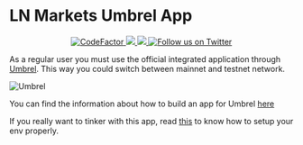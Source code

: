 # LN Markets Umbrel App

<p align="center">
  <a href="https://www.codefactor.io/repository/github/ln-markets/umbrel">
    <img src="https://www.codefactor.io/repository/github/ln-markets/umbrel/badge" alt="CodeFactor" />
  </a>
  <a href="https://github.com/ln-markets/umbrel/releases" alt="Build">
    <img src="https://img.shields.io/github/workflow/status/ln-markets/umbrel/build" />
  </a>
  <a href="https://github.com/ln-markets/umbrel/releases" alt="Release">
    <img src="https://img.shields.io/github/v/release/ln-markets/umbrel" />
  </a>
  <a href="https://twitter.com/LNMarkets">
    <img src="https://img.shields.io/twitter/follow/LNMarkets?style=social"
        alt="Follow us on Twitter">
  </a>
</p>

As a regular user you must use the official integrated application through [Umbrel](https://github.com/getumbrel/umbrel). This way you could switch between mainnet and testnet network.

![Umbrel](https://user-images.githubusercontent.com/45034541/196129086-0f8bdc7f-7861-47db-9022-3483a1984869.png)

You can find the information about how to build an app for Umbrel [here](https://github.com/getumbrel/umbrel/tree/b768bcf9e90e51cb6cc13ddb8a8a2a905ac2017b/apps)

If you really want to tinker with this app, read [this](https://github.com/ln-markets/umbrel/tree/master/dev/README.md) to know how to setup your env properly.
